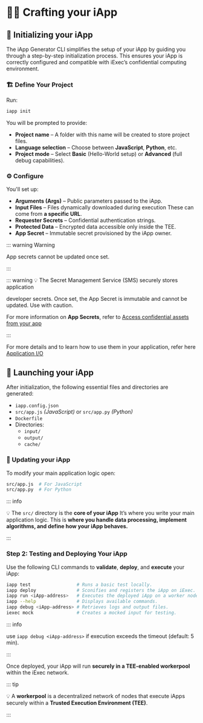 # 🧑‍🏭 Crafting your iApp

## 🧰 Initializing your iApp

The iApp Generator CLI simplifies the setup of your iApp by guiding you through
a step-by-step initialization process. This ensures your iApp is correctly
configured and compatible with iExec’s confidential computing environment.

### 🏗 Define Your Project

Run:

```sh
iapp init
```

You will be prompted to provide:

- **Project name** – A folder with this name will be created to store project
  files.
- **Language selection** – Choose between **JavaScript**, **Python**, etc.
- **Project mode** – Select **Basic** (Hello-World setup) or **Advanced** (full
  debug capabilities).

### ⚙ Configure

You'll set up:

- **Arguments (Args)** – Public parameters passed to the iApp.
- **Input Files** – Files dynamically downloaded during execution These can come
  from **a specific URL**.
- **Requester Secrets** – Confidential authentication strings.
- **Protected Data** – Encrypted data accessible only inside the TEE.
- **App Secret** – Immutable secret provisioned by the iApp owner.

::: warning Warning

App secrets cannot be updated once set.

:::

::: warning 💡 The Secret Management Service (SMS) securely stores application

developer secrets. Once set, the App Secret is immutable and cannot be updated.
Use with caution.

For more information on **App Secrets**, refer to
[Access confidential assets from your app](https://protocol.docs.iex.ec/for-developers/confidential-computing/access-confidential-assets)

:::

For more details and to learn how to use them in your application, refer here
[Application I/O](https://protocol.docs.iex.ec/for-developers/application-io)

## 🚀 Launching your iApp

After initialization, the following essential files and directories are
generated:

- `iapp.config.json`
- `src/app.js` _(JavaScript)_ or `src/app.py` _(Python)_
- `Dockerfile`
- Directories:
  - `input/`
  - `output/`
  - `cache/`

### 📝 Updating your iApp

To modify your main application logic open:

```sh
src/app.js  # For JavaScript
src/app.py  # For Python
```

::: info

💡 The `src/` directory is the **core of your iApp** It’s where you write your
main application logic. This is **where you handle data processing, implement
algorithms, and define how your iApp behaves.**

:::

### Step 2: Testing and Deploying Your iApp

Use the following CLI commands to **validate**, **deploy**, and **execute** your
iApp:

```sh
iapp test                 # Runs a basic test locally.
iapp deploy               # Sconifies and registers the iApp on iExec.
iapp run <iApp-address>   # Executes the deployed iApp on a worker node.
iapp --help               # Displays available commands.
iapp debug <iApp-address> # Retrieves logs and output files.
iexec mock                # Creates a mocked input for testing.

```

::: info

use `iapp debug <iApp-address>` if execution exceeds the timeout (default: 5
min).

:::

Once deployed, your iApp will run **securely in a TEE-enabled workerpool**
within the iExec network.

::: tip

💡 A **workerpool** is a decentralized network of nodes that execute iApps
securely within a **Trusted Execution Environment (TEE)**.

:::
